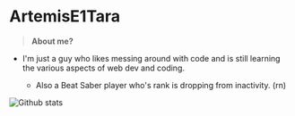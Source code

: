 # ArtemisE1Tara

> **About me?**

- I'm just a guy who likes messing around with code and is still learning the various aspects of web dev and coding.

  - Also a Beat Saber player who's rank is dropping from inactivity. (rn)
  
![Github stats](https://github-readme-stats.vercel.app/api?username=ArtemisE1Tara&theme=highcontrast&show_icons=true&count_private=true)
